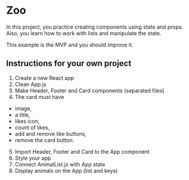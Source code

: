 # Zoo

In this project, you practice creating components using state and props. Also, you learn how to work with lists and manipulate the state.

This example is the MVP and you should improve it.

## Instructions for your own project

1. Create a new React app
2. Clean App.js
3. Make Header, Footer and Card components (separated files)
4. The card must have

- image,
- a title,
- likes icon,
- count of likes,
- add and remove like buttons,
- remove the card button.

5. Import Header, Footer and Card to the App component
6. Style your app
7. Connect AnimalList.js with App state
8. Display animals on the App (list and keys)